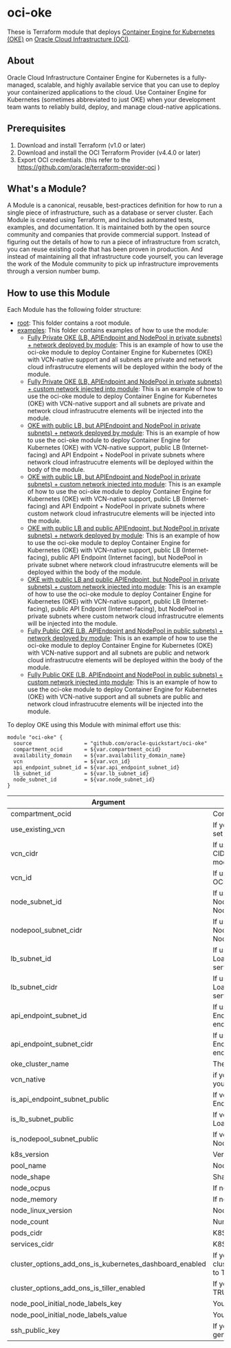 # oci-oke

These is Terraform module that deploys [Container Engine for Kubernetes (OKE)](https://docs.oracle.com/en-us/iaas/Content/ContEng/home.htm) on [Oracle Cloud Infrastructure (OCI)](https://cloud.oracle.com/en_US/cloud-infrastructure).

## About
Oracle Cloud Infrastructure Container Engine for Kubernetes is a fully-managed, scalable, and highly available service that you can use to deploy your containerized applications to the cloud. Use Container Engine for Kubernetes (sometimes abbreviated to just OKE) when your development team wants to reliably build, deploy, and manage cloud-native applications. 

## Prerequisites
1. Download and install Terraform (v1.0 or later)
2. Download and install the OCI Terraform Provider (v4.4.0 or later)
3. Export OCI credentials. (this refer to the https://github.com/oracle/terraform-provider-oci )


## What's a Module?
A Module is a canonical, reusable, best-practices definition for how to run a single piece of infrastructure, such as a database or server cluster. Each Module is created using Terraform, and includes automated tests, examples, and documentation. It is maintained both by the open source community and companies that provide commercial support.
Instead of figuring out the details of how to run a piece of infrastructure from scratch, you can reuse existing code that has been proven in production. And instead of maintaining all that infrastructure code yourself, you can leverage the work of the Module community to pick up infrastructure improvements through a version number bump.

## How to use this Module
Each Module has the following folder structure:
* [root](): This folder contains a root module.
* [examples](): This folder contains examples of how to use the module:
  - [Fully Private OKE (LB, APIEndpoint and NodePool in private subnets) + network deployed by module](examples/oke-fully-private-no-existing-network): This is an example of how to use the oci-oke module to deploy Container Engine for Kubernetes (OKE) with VCN-native support and all subnets are private and network cloud infrastrucutre elements will be deployed within the body of the module.
  - [Fully Private OKE (LB, APIEndpoint and NodePool in private subnets) + custom network injected into module](examples/oke-fully-private-use-existing-network): This is an example of how to use the oci-oke module to deploy Container Engine for Kubernetes (OKE) with VCN-native support and all subnets are private and network cloud infrastrucutre elements will be injected into the module.
  - [OKE with public LB, but APIEndpoint and NodePool in private subnets) + network deployed by module](examples/oke-public-lb-private-api-endpoint-and-worker-no-existing-network): This is an example of how to use the oci-oke module to deploy Container Engine for Kubernetes (OKE) with VCN-native support, public LB (Internet-facing) and API Endpoint + NodePool in private subnets where network cloud infrastrucutre elements will be deployed within the body of the module.
  - [OKE with public LB, but APIEndpoint and NodePool in private subnets) + custom network injected into module](examples/oke-public-lb-private-api-endpoint-and-worker-use-existing-network): This is an example of how to use the oci-oke module to deploy Container Engine for Kubernetes (OKE) with VCN-native support, public LB (Internet-facing) and API Endpoint + NodePool in private subnets where custom network cloud infrastrucutre elements will be injected into the module.
  - [OKE with public LB and public APIEndpoint, but NodePool in private subnets) + network deployed by module](examples/oke-public-lb-and-api-endpoint-private-workers-no-existing-network): This is an example of how to use the oci-oke module to deploy Container Engine for Kubernetes (OKE) with VCN-native support, public LB (Internet-facing), public API Endpoint (Internet facing), but NodePool in private subnet where network cloud infrastrucutre elements will be deployed within the body of the module.
  - [OKE with public LB and public APIEndpoint, but NodePool in private subnets) + custom network injected into module](examples/oke-public-lb-and-api-endpoint-private-workers-use-existing-network): This is an example of how to use the oci-oke module to deploy Container Engine for Kubernetes (OKE) with VCN-native support, public LB (Internet-facing), public API Endpoint (Internet-facing), but NodePool in private subnets where custom network cloud infrastrucutre elements will be injected into the module.
   - [Fully Public OKE (LB, APIEndpoint and NodePool in public subnets) + network deployed by module](examples/oke-fully-public-no-existing-network): This is an example of how to use the oci-oke module to deploy Container Engine for Kubernetes (OKE) with VCN-native support and all subnets are public and network cloud infrastrucutre elements will be deployed within the body of the module.
  - [Fully Public OKE (LB, APIEndpoint and NodePool in public subnets) + custom network injected into module](examples/oke-fully-public-use-existing-network): This is an example of how to use the oci-oke module to deploy Container Engine for Kubernetes (OKE) with VCN-native support and all subnets are public and network cloud infrastrucutre elements will be injected into the module.

To deploy OKE using this Module with minimal effort use this:

```hcl
module "oci-oke" {
  source                 = "github.com/oracle-quickstart/oci-oke"
  compartment_ocid       = ${var.compartment_ocid}
  availability_domain    = ${var.availability_domain_name}
  vcn                    = ${var.vcn_id}
  api_endpoint_subnet_id = ${var.api_endpoint_subnet_id}
  lb_subnet_id           = ${var.lb_subnet_id}
  node_subnet_id         = ${var.node_subnet_id}
}

```

Argument | Description
--- | ---
compartment_ocid | Compartment's OCID where OKE will be created
use_existing_vcn | If you want to inject already exisitng VCN then you need to set the value to TRUE.
vcn_cidr | If use_existing_vcn is set to FALSE then you can define VCN CIDR block and then it will used to create VCN within the module.
vcn_id | If use_existing_vcn is set to TRUE then you can pass VCN OCID and module will use it to create OKE Cluster.
node_subnet_id | If use_existing_vcn is set to TRUE then you can pass NodePool Subnet OCID and module will use it to create OKE NodePool.
nodepool_subnet_cidr | If use_existing_vcn is set to FALSE then you can define NodePool CIDR block and then it will used to create NodePool within the module.
lb_subnet_id | If use_existing_vcn is set to TRUE then you can pass LoadBalancer Subnet OCID and module will use it to define service_lb_subnet_ids.
lb_subnet_cidr | If use_existing_vcn is set to FALSE then you can define LoadBalancer CIDR block and then it will used to create service_lb_subnet_ids within the module.
api_endpoint_subnet_id | If use_existing_vcn is set to TRUE then you can pass API EndPoint Subnet OCID and module will use it to define endpoint_config.
api_endpoint_subnet_cidr | If use_existing_vcn is set to FALSE then you can define API EndPoint CIDR block and then it will used to create endpoint_config within the module.
oke_cluster_name | The name of the OKE Cluster.
vcn_native | if you want to use modern VCN-native mode for OKE then you need to set the value to TRUE.
is_api_endpoint_subnet_public | If vcn_native is set to TRUE then you can choose if API EndPoint will be in the public or private subnet.
is_lb_subnet_public | If vcn_native is set to TRUE then you can choose if LoadBalancer will be in the public or private subnet.
is_nodepool_subnet_public | If vcn_native is set to TRUE then you can choose if NodePool will be in the public or private subnet.
k8s_version | Version of K8S.
pool_name | Node Pool Name.
node_shape | Shape for the Node Pool members. 
node_ocpus | If node_shape is Flex then you can define OCPUS.
node_memory | If node_shape is Flex then you can define Memory.
node_linux_version | Node Oracle Linux Version.
node_count | Number of Nodes in the Pool.
pods_cidr | K8S PODs CIDR
services_cidr | K8S Services CIDR
cluster_options_add_ons_is_kubernetes_dashboard_enabled | If you want to set cluster_options_add_ons_is_kubernetes_dashboard_enabled to TRUE.
cluster_options_add_ons_is_tiller_enabled | If you want to use Tiller then you need to set the value to TRUE.
node_pool_initial_node_labels_key | You can pass here node_pool_initial_node_labels_key.
node_pool_initial_node_labels_value | You can pass here node_pool_initial_node_labels_value.
ssh_public_key | If you want to use your own SSH public key instead of one generated by the module.

